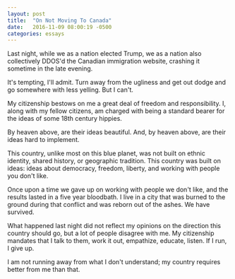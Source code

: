 ```yaml
---
layout: post
title:  "On Not Moving To Canada"
date:   2016-11-09 08:00:19 -0500
categories: essays
---
```


Last night, while we as a nation elected Trump, we as a nation also collectively DDOS'd the Canadian immigration website, crashing it sometime in the late evening.

It's tempting, I'll admit. Turn away from the ugliness and get out dodge and go somewhere with less yelling. But I can't.

My citizenship bestows on me a great deal of freedom and responsibility.
I, along with my fellow citizens, am charged with being a standard bearer for the ideas of some 18th century hippies.

By heaven above, are their ideas beautiful. And, by heaven above, are their ideas hard to implement.

This country, unlike most on this blue planet, was not built on ethnic identity, shared history, or geographic tradition.
This country was built on ideas: ideas about democracy, freedom, liberty, and working with people you don't like.

Once upon a time we gave up on working with people we don't like, and the results lasted in a five year bloodbath.
I live in a city that was burned to the ground during that conflict and was reborn out of the ashes.
We have survived.

What happened last night did not reflect my opinions on the direction this country should go, but a lot of people disagree with me.
My citizenship mandates that I talk to them, work it out, empathize, educate, listen. If I run, I give up.

I am not running away from what I don't understand; my country requires better from me than that.
